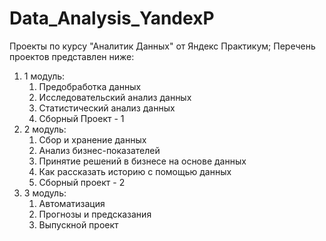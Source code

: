 # Data_Analysis_YandexP
Проекты по курсу "Аналитик Данных" от Яндекс Практикум; Перечень проектов представлен ниже:
1. 1 модуль:
    1. Предобработка данных
    2. Исследовательский анализ данных
    3. Статистический анализ данных
    4. Сборный Проект - 1
2. 2 модуль:
    1. Сбор и хранение данных
    2. Анализ бизнес-показателей
    3. Принятие решений в бизнесе на основе данных
    4. Как рассказать историю с помощью данных
    5. Сборный проект - 2
3. 3 модуль:
    1. Автоматизация
    2. Прогнозы и предсказания
    3. Выпускной проект
